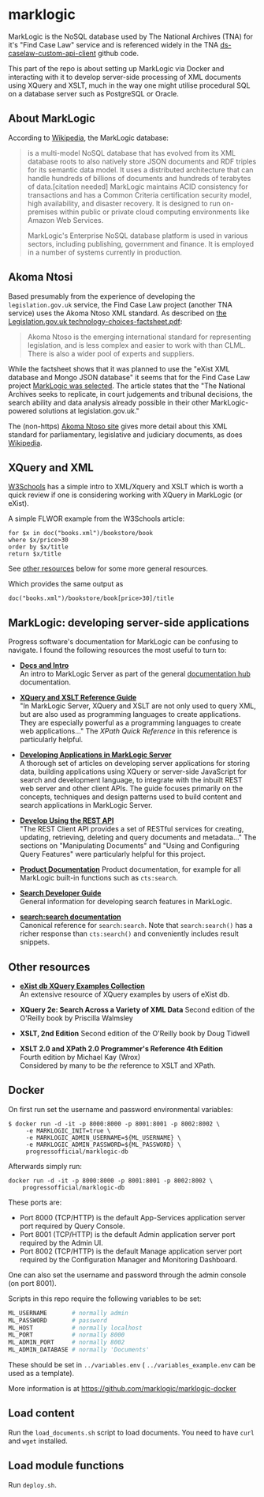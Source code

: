 # marklogic

MarkLogic is the NoSQL database used by The National Archives (TNA) for
it's "Find Case Law" service and is referenced widely in the TNA
[ds-caselaw-custom-api-client](https://github.com/nationalarchives/ds-caselaw-custom-api-client) github code.

This part of the repo is about setting up MarkLogic via Docker and
interacting with it to develop server-side processing of XML documents
using XQuery and XSLT, much in the way one might utilise procedural SQL
on a database server such as PostgreSQL or Oracle.

## About MarkLogic

According to [Wikipedia](https://en.wikipedia.org/wiki/MarkLogic), the
MarkLogic database:

> is a multi-model NoSQL database that has evolved from its XML database
> roots to also natively store JSON documents and RDF triples for its
> semantic data model. It uses a distributed architecture that can
> handle hundreds of billions of documents and hundreds of terabytes of
> data.[citation needed] MarkLogic maintains ACID consistency for
> transactions and has a Common Criteria certification security model,
> high availability, and disaster recovery. It is designed to run
> on-premises within public or private cloud computing environments like
> Amazon Web Services.
>
> MarkLogic's Enterprise NoSQL database platform is used in various
> sectors, including publishing, government and finance. It is employed in
> a number of systems currently in production.

## Akoma Ntosi

Based presumably from the experience of developing the
`legislation.gov.uk` service, the Find Case Law project (another TNA
service) uses the Akoma Ntoso XML standard. As described on [the
Legislation.gov.uk technology-choices-factsheet.pdf](https://www.legislation.gov.uk/pdfs/projects/technology-choices-factsheet.pdf):

> Akoma Ntoso is the emerging international standard for representing
> legislation, and is less complex and easier to work with than CLML.
> There is also a wider pool of experts and suppliers.

While the factsheet shows that it was planned to use the "eXist XML
database and Mongo JSON database" it seems that for the Find Case Law
project [MarkLogic was selected](https://www.globalsecuritymag.fr/MarkLogic-helps-UK-National,20221108,132078.html).
The article states that the "The National Archives seeks to replicate,
in court judgements and tribunal decisions, the search ability and data
analysis already possible in their other MarkLogic-powered solutions at
legislation.gov.uk." 

The (non-https) [Akoma Ntoso site](http://akomantoso.info/?page_id=25)
gives more detail about this XML standard for parliamentary, legislative
and judiciary documents, as does [Wikipedia](https://en.wikipedia.org/wiki/Akoma_Ntoso).

## XQuery and XML

[W3Schools](https://www.w3schools.com/xml/xquery_intro.asp) has a simple
intro to XML/Xquery and XSLT which is worth a quick review if one is
considering working with XQuery in MarkLogic (or eXist).

A simple FLWOR example from the W3Schools article:

```xquery
for $x in doc("books.xml")/bookstore/book
where $x/price>30
order by $x/title
return $x/title
```

See [other resources](#other_resources) below for some more general
resources.

Which provides the same output as

```
doc("books.xml")/bookstore/book[price>30]/title
```

## MarkLogic: developing server-side applications

Progress software's documentation for MarkLogic can be confusing to
navigate. I found the following resources the most useful to turn to:

* **[Docs and Intro](https://docs.progress.com/bundle/marklogic-server-understand-concepts-11/page/topics/overview.html)**  
  An intro to MarkLogic Server as part of the general
  [documentation hub](https://docs.progress.com/category/marklogic-content-hub)
  documentation.

* **[XQuery and XSLT Reference
  Guide](https://docs.progress.com/bundle/marklogic-server-xquery-xslt-reference-11/page/topics/whatis.html)**  
  "In MarkLogic Server, XQuery and XSLT are not only used to query XML,
  but are also used as programming languages to create applications.
  They are especially powerful as a programming languages to create web
  applications..."
  The *XPath Quick Reference* in this reference is particularly helpful.

* **[Developing Applications in MarkLogic
  Server](https://docs.progress.com/bundle/marklogic-server-develop-server-side-apps-11/page/topics/appdev.html)**  
  A thorough set of articles on developing server applications for
  storing data, building applications using XQuery or server-side
  JavaScript for search and development language, to integrate with the
  inbuilt REST web server and other client APIs.
  The guide focuses primarily on the concepts, techniques and design
  patterns used to build content and search applications in MarkLogic
  Server.

* **[Develop Using the REST API](https://docs.progress.com/bundle/marklogic-server-develop-rest-api-11/page/topics/extensions.html)**  
  "The REST Client API provides a set of RESTful services for creating,
  updating, retrieving, deleting and query documents and metadata..."
  The sections on "Manipulating Documents" and "Using and Configuring
  Query Features" were particularly helpful for this project.

* **[Product Documentation](https://docs.marklogic.com/cts:search)**
  Product documentation, for example for all MarkLogic built-in
  functions such as `cts:search`.

* **[Search Developer Guide](https://docs.marklogic.com/guide/search-dev)**  
  General information for developing search features in MarkLogic.

* **[search:search documentation](https://docs.marklogic.com/11.0/search:search)**  
  Canonical reference for `search:search`. Note that
  `search:search()` has a richer response than `cts:search()` and
  conveniently includes result snippets.

## Other resources

* **[eXist db XQuery Examples Collection](https://en.wikibooks.org/wiki/XQuery)**  
  An extensive resource of XQuery examples by users of eXist db.

* **XQuery 2e: Search Across a Variety of XML Data** 
  Second edition of the O'Reilly book by Priscilla Walmsley

* **XSLT, 2nd Edition** 
  Second edition of the O'Reilly book by Doug Tidwell

* **XSLT 2.0 and XPath 2.0 Programmer's Reference 4th Edition**  
  Fourth edition by Michael Kay (Wrox)  
  Considered by many to be _the_ reference to XSLT and XPath.

## Docker

On first run set the username and password environmental variables:

```
$ docker run -d -it -p 8000:8000 -p 8001:8001 -p 8002:8002 \ 
     -e MARKLOGIC_INIT=true \
     -e MARKLOGIC_ADMIN_USERNAME=${ML_USERNAME} \
     -e MARKLOGIC_ADMIN_PASSWORD=${ML_PASSWORD} \
     progressofficial/marklogic-db
```

Afterwards simply run:

```docker
docker run -d -it -p 8000:8000 -p 8001:8001 -p 8002:8002 \
	progressofficial/marklogic-db
```

These ports are:

* Port 8000 (TCP/HTTP) is the default App-Services application server
  port required by Query Console.
* Port 8001 (TCP/HTTP) is the default Admin application server port
  required by the Admin UI.
* Port 8002 (TCP/HTTP) is the default Manage application server port
  required by the Configuration Manager and Monitoring Dashboard.

One can also set the username and password through the admin console (on
port 8001).

Scripts in this repo require the following variables to be set:

```bash
ML_USERNAME       # normally admin
ML_PASSWORD       # password
ML_HOST           # normally localhost
ML_PORT           # normally 8000
ML_ADMIN_PORT     # normally 8002
ML_ADMIN_DATABASE # normally 'Documents'
```

These should be set in `../variables.env` ( `../variables_example.env`
can be used as a template).

More information is at https://github.com/marklogic/marklogic-docker

## Load content

Run the `load_documents.sh` script to load documents. You need to have
`curl` and `wget` installed.

## Load module functions

Run `deploy.sh`.

